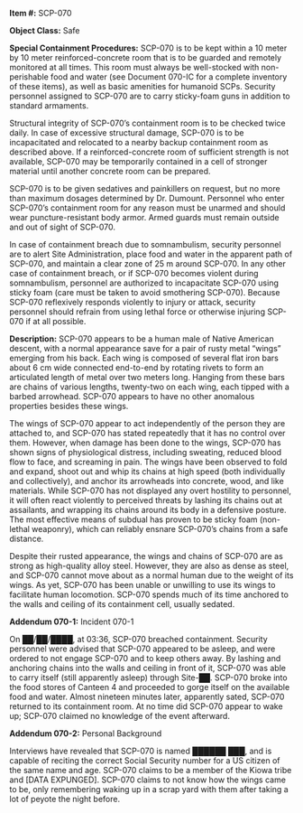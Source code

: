 **Item #:** SCP-070

**Object Class:** Safe

**Special Containment Procedures:** SCP-070 is to be kept within a 10 meter by 10 meter reinforced-concrete room that is to be guarded and remotely monitored at all times. This room must always be well-stocked with non-perishable food and water (see Document 070-IC for a complete inventory of these items), as well as basic amenities for humanoid SCPs. Security personnel assigned to SCP-070 are to carry sticky-foam guns in addition to standard armaments.

Structural integrity of SCP-070’s containment room is to be checked twice daily. In case of excessive structural damage, SCP-070 is to be incapacitated and relocated to a nearby backup containment room as described above. If a reinforced-concrete room of sufficient strength is not available, SCP-070 may be temporarily contained in a cell of stronger material until another concrete room can be prepared.

SCP-070 is to be given sedatives and painkillers on request, but no more than maximum dosages determined by Dr. Dumount. Personnel who enter SCP-070’s containment room for any reason must be unarmed and should wear puncture-resistant body armor. Armed guards must remain outside and out of sight of SCP-070.

In case of containment breach due to somnambulism, security personnel are to alert Site Administration, place food and water in the apparent path of SCP-070, and maintain a clear zone of 25 m around SCP-070. In any other case of containment breach, or if SCP-070 becomes violent during somnambulism, personnel are authorized to incapacitate SCP-070 using sticky foam (care must be taken to avoid smothering SCP-070). Because SCP-070 reflexively responds violently to injury or attack, security personnel should refrain from using lethal force or otherwise injuring SCP-070 if at all possible.

**Description:** SCP-070 appears to be a human male of Native American descent, with a normal appearance save for a pair of rusty metal “wings” emerging from his back. Each wing is composed of several flat iron bars about 6 cm wide connected end-to-end by rotating rivets to form an articulated length of metal over two meters long. Hanging from these bars are chains of various lengths, twenty-two on each wing, each tipped with a barbed arrowhead. SCP-070 appears to have no other anomalous properties besides these wings.

The wings of SCP-070 appear to act independently of the person they are attached to, and SCP-070 has stated repeatedly that it has no control over them. However, when damage has been done to the wings, SCP-070 has shown signs of physiological distress, including sweating, reduced blood flow to face, and screaming in pain. The wings have been observed to fold and expand, shoot out and whip its chains at high speed (both individually and collectively), and anchor its arrowheads into concrete, wood, and like materials. While SCP-070 has not displayed any overt hostility to personnel, it will often react violently to perceived threats by lashing its chains out at assailants, and wrapping its chains around its body in a defensive posture. The most effective means of subdual has proven to be sticky foam (non-lethal weaponry), which can reliably ensnare SCP-070’s chains from a safe distance.

Despite their rusted appearance, the wings and chains of SCP-070 are as strong as high-quality alloy steel. However, they are also as dense as steel, and SCP-070 cannot move about as a normal human due to the weight of its wings. As yet, SCP-070 has been unable or unwilling to use its wings to facilitate human locomotion. SCP-070 spends much of its time anchored to the walls and ceiling of its containment cell, usually sedated.

**Addendum 070-1:** Incident 070-1

On ██/██/████, at 03:36, SCP-070 breached containment. Security personnel were advised that SCP-070 appeared to be asleep, and were ordered to not engage SCP-070 and to keep others away. By lashing and anchoring chains into the walls and ceiling in front of it, SCP-070 was able to carry itself (still apparently asleep) through Site-██. SCP-070 broke into the food stores of Canteen 4 and proceeded to gorge itself on the available food and water. Almost nineteen minutes later, apparently sated, SCP-070 returned to its containment room. At no time did SCP-070 appear to wake up; SCP-070 claimed no knowledge of the event afterward.

**Addendum 070-2:** Personal Background

Interviews have revealed that SCP-070 is named ██████ ███, and is capable of reciting the correct Social Security number for a US citizen of the same name and age. SCP-070 claims to be a member of the Kiowa tribe and \[DATA EXPUNGED\]. SCP-070 claims to not know how the wings came to be, only remembering waking up in a scrap yard with them after taking a lot of peyote the night before.
